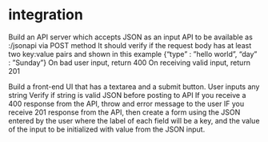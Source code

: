 # integration


Build an API server which accepts JSON as an input 
API to be available as <ip>:<port>/jsonapi via POST method
It should verify if the request body has at least two key:value pairs and shown in this example {“type” : ”hello world”, “day” : ”Sunday”}
On bad user input, return 400
On receiving valid input, return 201

Build a front-end UI that has a textarea and a submit button. 
User inputs any string
Verify if string is valid JSON before posting to API
If you receive a 400 response from the API, throw and error message to the user
IF you receive 201 response from the API, then create a form using the JSON entered by the user where the label of each field will be a key, and the value of the input to be initialized with value from the JSON input.

